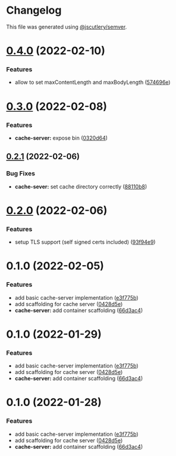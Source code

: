 # Changelog

This file was generated using [@jscutlery/semver](https://github.com/jscutlery/semver).

# [0.4.0](https://github.com/nxmn/nxmn/compare/cache-server-0.3.0...cache-server-0.4.0) (2022-02-10)


### Features

* allow to set maxContentLength and maxBodyLength ([574696e](https://github.com/nxmn/nxmn/commit/574696ec002963cfb2b6e26569522bfaccb5d305))



# [0.3.0](https://github.com/nxmn/nxmn/compare/cache-server-0.2.1...cache-server-0.3.0) (2022-02-08)


### Features

* **cache-server:** expose bin ([0320d64](https://github.com/nxmn/nxmn/commit/0320d64f62e1577cda64b6653e3486e668730800))



## [0.2.1](https://github.com/nxmn/nxmn/compare/cache-server-0.2.0...cache-server-0.2.1) (2022-02-06)

### Bug Fixes

- **cache-sever:** set cache directory correctly ([88110b8](https://github.com/nxmn/nxmn/commit/88110b8b2baf9462df6a67553e82dfa13df41add))

# [0.2.0](https://github.com/nxmn/nxmn/compare/cache-server-0.1.0...cache-server-0.2.0) (2022-02-06)

### Features

- setup TLS support (self signed certs included) ([93f94e9](https://github.com/nxmn/nxmn/commit/93f94e9bbb68d5b3cb28e155d30588f28be51d91))

# 0.1.0 (2022-02-05)

### Features

- add basic cache-server implementation ([e3f775b](https://github.com/nxmn/nxmn/commit/e3f775bcc99f2b4097c0e62f5250de6250483bb7))
- add scaffolding for cache server ([0428d5e](https://github.com/nxmn/nxmn/commit/0428d5e163587f8006b737a16a79a08b339eeaf3))
- **cache-server:** add container scaffolding ([66d3ac4](https://github.com/nxmn/nxmn/commit/66d3ac40ffdf1ebaaa240189cfbd786c24d6c156))

# 0.1.0 (2022-01-29)

### Features

- add basic cache-server implementation ([e3f775b](https://github.com/nxmn/nxmn/commit/e3f775bcc99f2b4097c0e62f5250de6250483bb7))
- add scaffolding for cache server ([0428d5e](https://github.com/nxmn/nxmn/commit/0428d5e163587f8006b737a16a79a08b339eeaf3))
- **cache-server:** add container scaffolding ([66d3ac4](https://github.com/nxmn/nxmn/commit/66d3ac40ffdf1ebaaa240189cfbd786c24d6c156))

# 0.1.0 (2022-01-28)

### Features

- add basic cache-server implementation ([e3f775b](https://github.com/nxmn/nxmn/commit/e3f775bcc99f2b4097c0e62f5250de6250483bb7))
- add scaffolding for cache server ([0428d5e](https://github.com/nxmn/nxmn/commit/0428d5e163587f8006b737a16a79a08b339eeaf3))
- **cache-server:** add container scaffolding ([66d3ac4](https://github.com/nxmn/nxmn/commit/66d3ac40ffdf1ebaaa240189cfbd786c24d6c156))
